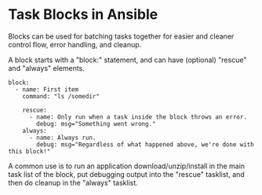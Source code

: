 # Task Blocks in Ansible

Blocks can be used for batching tasks together for easier and cleaner control flow, error handling, and cleanup.

A block starts with a "block:" statement, and can have (optional) "rescue" and "always" elements.

    block:
      - name: First item
        command: "ls /somedir"
        
        rescue:
          - name: Only run when a task inside the block throws an error.
            debug: msg="Something went wrong."
        always:
          - name: Always run.
            debug: msg="Regardless of what happened above, we're done with this block!"


A common use is to run an application download/unzip/install in the main task list of the block, put debugging output into the "rescue" tasklist, and then do cleanup in the "always" tasklist.
